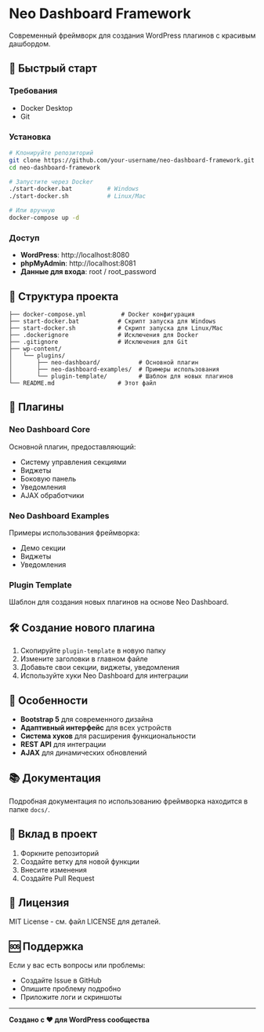 # Neo Dashboard Framework

Современный фреймворк для создания WordPress плагинов с красивым дашбордом.

## 🚀 Быстрый старт

### Требования
- Docker Desktop
- Git

### Установка
```bash
# Клонируйте репозиторий
git clone https://github.com/your-username/neo-dashboard-framework.git
cd neo-dashboard-framework

# Запустите через Docker
./start-docker.bat          # Windows
./start-docker.sh           # Linux/Mac

# Или вручную
docker-compose up -d
```

### Доступ
- **WordPress**: http://localhost:8080
- **phpMyAdmin**: http://localhost:8081
- **Данные для входа**: root / root_password

## 📁 Структура проекта

```
├── docker-compose.yml          # Docker конфигурация
├── start-docker.bat           # Скрипт запуска для Windows
├── start-docker.sh            # Скрипт запуска для Linux/Mac
├── .dockerignore              # Исключения для Docker
├── .gitignore                 # Исключения для Git
├── wp-content/
│   └── plugins/
│       ├── neo-dashboard/           # Основной плагин
│       ├── neo-dashboard-examples/  # Примеры использования
│       └── plugin-template/         # Шаблон для новых плагинов
└── README.md                  # Этот файл
```

## 🔌 Плагины

### Neo Dashboard Core
Основной плагин, предоставляющий:
- Систему управления секциями
- Виджеты
- Боковую панель
- Уведомления
- AJAX обработчики

### Neo Dashboard Examples
Примеры использования фреймворка:
- Демо секции
- Виджеты
- Уведомления

### Plugin Template
Шаблон для создания новых плагинов на основе Neo Dashboard.

## 🛠️ Создание нового плагина

1. Скопируйте `plugin-template` в новую папку
2. Измените заголовки в главном файле
3. Добавьте свои секции, виджеты, уведомления
4. Используйте хуки Neo Dashboard для интеграции

## 🎨 Особенности

- **Bootstrap 5** для современного дизайна
- **Адаптивный интерфейс** для всех устройств
- **Система хуков** для расширения функциональности
- **REST API** для интеграции
- **AJAX** для динамических обновлений

## 📚 Документация

Подробная документация по использованию фреймворка находится в папке `docs/`.

## 🤝 Вклад в проект

1. Форкните репозиторий
2. Создайте ветку для новой функции
3. Внесите изменения
4. Создайте Pull Request

## 📄 Лицензия

MIT License - см. файл LICENSE для деталей.

## 🆘 Поддержка

Если у вас есть вопросы или проблемы:
- Создайте Issue в GitHub
- Опишите проблему подробно
- Приложите логи и скриншоты

---

**Создано с ❤️ для WordPress сообщества**

